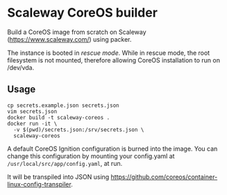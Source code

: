 # Scaleway CoreOS builder

Build a CoreOS image from scratch on Scaleway (https://www.scaleway.com/) using
packer.

The instance is booted in _rescue mode_.
While in rescue mode, the root filesystem is not mounted, therefore allowing
CoreOS installation to run on /dev/vda.

## Usage

```
cp secrets.example.json secrets.json
vim secrets.json
docker build -t scaleway-coreos .
docker run -it \
  -v $(pwd)/secrets.json:/srv/secrets.json \
  scaleway-coreos
```

A default CoreOS Ignition configuration is burned into the image.  You can
change this configuration by mounting your config.yaml at
`/usr/local/src/app/config.yaml`, at run.

It will be transpiled into JSON using
https://github.com/coreos/container-linux-config-transpiler.

